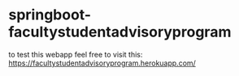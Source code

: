 # springboot-facultystudentadvisoryprogram
to test this webapp feel free to visit this: https://facultystudentadvisoryprogram.herokuapp.com/
